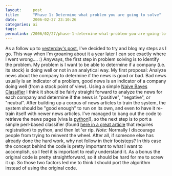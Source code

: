 ```yaml
---
layout:     post
title:      "Phase 1: Determine what problem you are going to solve"
date:       2006-02-27 23:10:26
categories: ai
tags:  
permalink: /2006/02/27/phase-1-determine-what-problem-you-are-going-to-solve/
---
```

As a follow up to [yesterday's post](http://ironboundsoftware.com/blog/2006/02/26/data-mining-and-social-network-analysis-and-the-stock-market/), I've decided to try and blog my steps as I go. This way when I'm groaning about it a year later I can see exactly where I went wrong.... :) Anyways, the first step in problem solving is to identify the problem. My problem is I want to be able to determine if a company (i.e. its stock) is doing well or not in an analytical way. My first proposal: Analyze news about the company to determine if the news is good or bad. Bad news usually is an indicator of a problem, good news is an indicator of a company doing well (from a stock point of view). Using a simple [Naive Bayes Classifier](http://en.wikipedia.org/wiki/Naive_Bayes_classifier) I think it should be fairly straight forward to analyze the news for each company and determine if the news is "positive", "negative", or "neutral". After building up a corpus of news articles to train the system, the system should be "good enough" to run on its own, and even to have it re-train itself with newer news articles. I've managed to bang out the code to retrieve the news pages (viva la [python](http://python.org)!), so the next step is to port a simple perl-based classifier (found [here in a great article](http://www.ddj.com/documents/ddj0505a/) that requires registration) to python, and then let 'er rip. _Note:_ Normally I discourage people from trying to reinvent the wheel. After all, if someone else has already done the hard work, why not follow in their footsteps? In this case the concept behind the code is pretty important to what I want to accomplish, so I feel it is important to really understand it. As a bonus the original code is pretty straightforward, so it should be hard for me to screw it up. So those two factors led me to think I should port the algorithm instead of using the original code.
